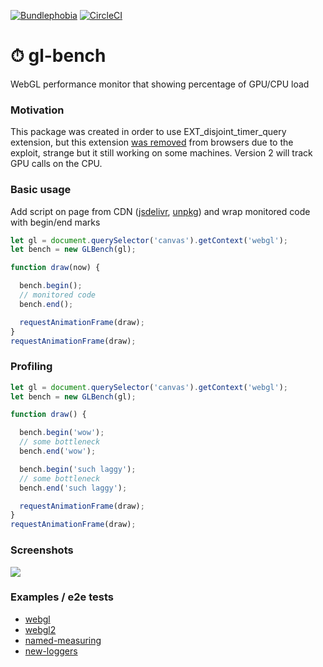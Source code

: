 [![Bundlephobia](https://badgen.net/bundlephobia/min/gl-bench)](https://bundlephobia.com/result?p=gl-bench)
[![CircleCI](https://badgen.net/github/status/munrocket/gl-bench/master/ci)](https://circleci.com/gh/munrocket/gl-bench)

# ⏱ gl-bench

WebGL performance monitor that showing percentage of GPU/CPU load

### Motivation
This package was created in order to use EXT_disjoint_timer_query extension, but this extension
[was removed](https://caniuse.com/#search=EXT_disjoint_timer_query) from browsers due to the exploit,
strange but it still working on some machines. Version 2 will track GPU calls on the CPU.

### Basic usage
Add script on page from CDN ([jsdelivr](https://cdn.jsdelivr.net/npm/gl-bench/dist/gl-bench.min.js),
[unpkg](https://unpkg.com/gl-bench/dist/gl-bench.min.js)) and wrap monitored code with begin/end marks
```javascript
let gl = document.querySelector('canvas').getContext('webgl');
let bench = new GLBench(gl);

function draw(now) {

  bench.begin();
  // monitored code
  bench.end();

  requestAnimationFrame(draw);
}
requestAnimationFrame(draw);
```

### Profiling
```javascript
let gl = document.querySelector('canvas').getContext('webgl');
let bench = new GLBench(gl);

function draw() {  

  bench.begin('wow');
  // some bottleneck
  bench.end('wow');

  bench.begin('such laggy');
  // some bottleneck
  bench.end('such laggy');

  requestAnimationFrame(draw);
}
requestAnimationFrame(draw);
```

### Screenshots
![](https://habrastorage.org/webt/kf/ef/tk/kfeftk9mbebg7okddc5_i9qohjy.png)

### Examples / e2e tests
- [webgl](https://munrocket.github.io/gl-bench/examples/webgl.html)
- [webgl2](https://munrocket.github.io/gl-bench/examples/webgl2.html)
- [named-measuring](https://munrocket.github.io/gl-bench/examples/named-measuring.html)
- [new-loggers](https://munrocket.github.io/gl-bench/examples/new-loggers.html)

[//]: # (### Contributing)
[//]: # (If you want to contribute to a project, fork this repository and install the dependencies,)
[//]: # (after that you can start dev server with `npm run dev` and open examples in browser `localhost:1234`)
[//]: # (or run `npm run test`.)

[//]: # (emulate EXT, without rAF, better ui)
